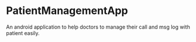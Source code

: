 # PatientManagementApp
An android application to help doctors to manage their call and msg log with patient easily.
